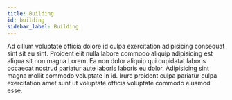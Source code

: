```yaml
---
title: Building
id: building
sidebar_label: Building
---
```


Ad cillum voluptate officia dolore id culpa exercitation adipisicing consequat sint sit eu sint. Proident elit nulla labore commodo aliquip adipisicing est aliqua sit non magna Lorem. Ea non dolor aliquip qui cupidatat laboris occaecat nostrud pariatur aute laboris laboris eu dolor. Adipisicing sint magna mollit commodo voluptate in id. Irure proident culpa pariatur culpa exercitation amet sunt ut voluptate officia voluptate commodo eiusmod esse.

